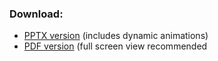 ### Download:  

- [PPTX version](https://github.com/aliatiia/presentations/blob/master/2014_IRIC/2014_Presentation.IRIC.May.22.2014.pptx) (includes dynamic animations)
- [PDF version](https://github.com/aliatiia/presentations/blob/master/2014_IRIC/2014_Presentation.IRIC.May.22.2014.pdf) (full screen view recommended
